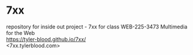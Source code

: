 # 7xx
repository for inside out project - 7xx for class WEB-225-3473 Multimedia for the Web  
<https://tyler-blood.github.io/7xx/>  
<7xx.tylerblood.com>  
